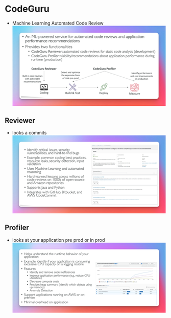 # CodeGuru
- Machine Learning Automated Code Review 
![](./code-guru.png)

## Reviewer
- looks a commits
![](./code-guru-reveiwer.png)

## Profiler
- looks at your application pre prod or in prod
![](./code-guru-profiler.png)